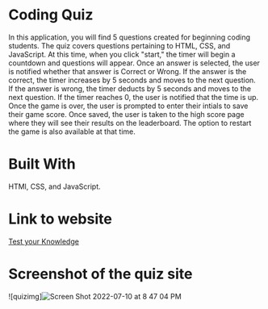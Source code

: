 
# Coding Quiz

In this application, you will find 5 questions created for beginning coding students. The quiz covers questions pertaining to HTML, CSS, and JavaScript. 
At this time, when you click "start," the timer will begin a countdown and questions will appear. 
Once an answer is selected, the user is notified whether that answer is Correct or Wrong. 
If the answer is the correct, the timer increases by 5 seconds and moves to the next question.  
If the answer is wrong, the timer deducts by 5 seconds and moves to the next question. 
If the timer reaches 0, the user is notified that the time is up. 
Once the game is over, the user is prompted to enter their intials to save their game score. 
Once saved, the user is taken to the high score page where they will see their results on the leaderboard. 
The option to restart the game is also available at that time. 

# Built With
HTMl, CSS, and JavaScript. 

# Link to website
[Test your Knowledge](https://samkarp700.github.io/coding-quiz/)

# Screenshot of the quiz site
![quizimg]![Screen Shot 2022-07-10 at 8 47 04 PM](https://user-images.githubusercontent.com/105761973/178169456-d47dacc3-457b-4450-b9f3-2cc8edd0fe52.png)

